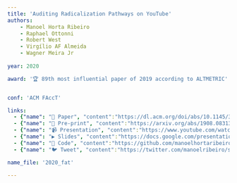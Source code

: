 ```yaml
---
title: 'Auditing Radicalization Pathways on YouTube'
authors:
    - Manoel Horta Ribeiro
    - Raphael Ottonni
    - Robert West 
    - Virgílio AF Almeida
    - Wagner Meira Jr
    
year: 2020

award: '🏆 89th most influential paper of 2019 according to ALTMETRIC'


conf: 'ACM FAccT'

links:
  - {"name": "📜 Paper", "content":"https://dl.acm.org/doi/abs/10.1145/3351095.3372879"}
  - {"name": "📄 Pre-print", "content":"https://arxiv.org/abs/1908.08313"}
  - {"name": "📹 Presentation", "content":"https://www.youtube.com/watch?v=zju-J53S4W0"}
  - {"name": "▶️ Slides", "content":"https://docs.google.com/presentation/d/1yi_8Zs2QU77ylgYugzW3VYaKJ2uEnR3mvlxRV7taKXI/edit?usp=sharing"}
  - {"name": "🔗️ Code", "content":"https://github.com/manoelhortaribeiro/radicalization_youtube"}
  - {"name": "🐦 Tweet", "content":"https://twitter.com/manoelribeiro/status/1164904488970399744"}

name_file: '2020_fat'

---
```

